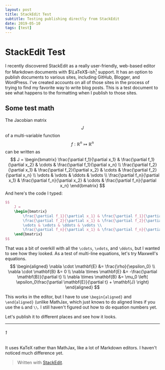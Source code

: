 ```yaml
---
layout: post
title: StackEdit Test
subtitle: Testing publishing directly from StackEdit
date: 2019-05-10
tags: [test]
---
```


# StackEdit Test
I recently discovered StackEdit as a really user-friendly, web-based editor for Markdown documents with $\LaTeX$-ish[<sup>1</sup>](#1) support. It has an option to publish documents to various sites, including GitHub, Blogger, and WordPress. I've created accounts on all of those sites in the process of trying to find my favorite way to write blog posts. This is a test document to see what happens to the formatting when I publish to those sites.

## Some test math
The Jacobian matrix $$J$$ of a multi-variable function $$f : \mathbb{R}^n \mapsto \mathbb{R}^n$$ can be written as
$$
	J = 
	\begin{bmatrix}
		\frac{\partial f_1}{\partial x_1} & \frac{\partial f_1}{\partial x_2} & \cdots & \frac{\partial f_1}{\partial x_n} \\
		\frac{\partial f_2}{\partial x_1} & \frac{\partial f_2}{\partial x_2} & \cdots & \frac{\partial f_2}{\partial x_n} \\
		\vdots & \vdots & \ddots & \vdots \\
		\frac{\partial f_n}{\partial x_1} & \frac{\partial f_n}{\partial x_2} & \cdots & \frac{\partial f_n}{\partial x_n}
	\end{bmatrix}
$$
And here's the code I typed:
```latex
$$
	J = 
	\begin{bmatrix}
		\frac{\partial f_1}{\partial x_1} & \frac{\partial f_1}{\partial x_2} & \cdots & \frac{\partial f_1}{\partial x_n} \\
		\frac{\partial f_2}{\partial x_1} & \frac{\partial f_2}{\partial x_2} & \cdots & \frac{\partial f_2}{\partial x_n} \\
		\vdots & \vdots & \ddots & \vdots \\
		\frac{\partial f_n}{\partial x_1} & \frac{\partial f_n}{\partial x_2} & \cdots & \frac{\partial f_n}{\partial x_n}
	\end{bmatrix}
$$
```
That was a bit of overkill with all the `\cdots`, `\vdots`, and `\ddots`, but I wanted to see how they looked. As a test of multi-line equations, let's try Maxwell's equations. 
$$
	\begin{aligned}
	\nabla \cdot \mathbf{E} &= \frac{\rho}{\epsilon_0} \\
	\nabla \cdot \mathbf{B} &= 0 \\
	\nabla \times \mathbf{E} &= -\frac{\partial \mathbf{B}}{\partial t} \\
	\nabla \times \mathbf{B} &= \mu_0 \left( \epsilon_0\frac{\partial \mathbf{E}}{\partial t} + \mathbf{J} \right)
	\end{aligned}
$$

This works in the editor, but I have to use `\begin{aligned}` and `\end{aligned}` (unlike MathJax, which just knows to do aligned lines if you use the `&` and `\\`. I still haven't figured out how to do equation numbers yet.

Let's publish it to different places and see how it looks.

---
###### 1 
It uses KaTeX rather than MathJax, like a lot of Markdown editors. I haven't noticed much difference yet.


> Written with [StackEdit](https://stackedit.io/).
<!--stackedit_data:
eyJoaXN0b3J5IjpbMTkwNzY4MzgzOV19
-->